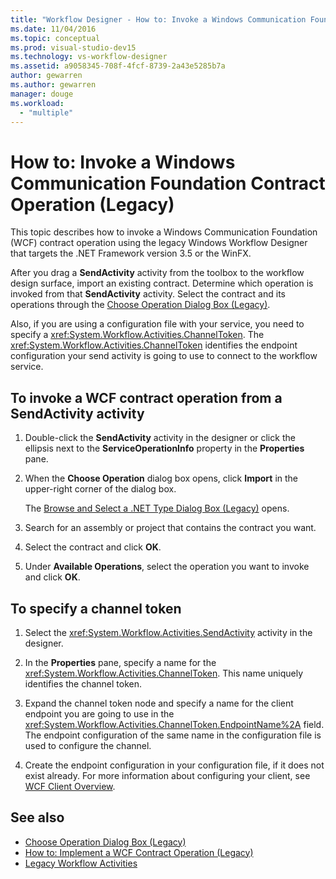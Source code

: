 ```yaml
---
title: "Workflow Designer - How to: Invoke a Windows Communication Foundation Contract Operation (Legacy)"
ms.date: 11/04/2016
ms.topic: conceptual
ms.prod: visual-studio-dev15
ms.technology: vs-workflow-designer
ms.assetid: a9058345-708f-4fcf-8739-2a43e5285b7a
author: gewarren
ms.author: gewarren
manager: douge
ms.workload:
  - "multiple"
---
```

# How to: Invoke a Windows Communication Foundation Contract Operation (Legacy)

This topic describes how to invoke a Windows Communication Foundation (WCF) contract operation using the legacy Windows Workflow Designer that targets the .NET Framework version 3.5 or the WinFX.

After you drag a **SendActivity** activity from the toolbox to the workflow design surface, import an existing contract. Determine which operation is invoked from that **SendActivity** activity. Select the contract and its operations through the [Choose Operation Dialog Box (Legacy)](../workflow-designer/choose-operation-dialog-box-legacy.md).

Also, if you are using a configuration file with your service, you need to specify a <xref:System.Workflow.Activities.ChannelToken>. The <xref:System.Workflow.Activities.ChannelToken> identifies the endpoint configuration your send activity is going to use to connect to the workflow service.

## To invoke a WCF contract operation from a SendActivity activity

1.  Double-click the **SendActivity** activity in the designer or click the ellipsis next to the **ServiceOperationInfo** property in the **Properties** pane.

2.  When the **Choose Operation** dialog box opens, click **Import** in the upper-right corner of the dialog box.

     The [Browse and Select a .NET Type Dialog Box (Legacy)](../workflow-designer/browse-and-select-a-dotnet-type-dialog-box-legacy.md) opens.

3.  Search for an assembly or project that contains the contract you want.

4.  Select the contract and click **OK**.

5.  Under **Available Operations**, select the operation you want to invoke and click **OK**.

## To specify a channel token

1.  Select the <xref:System.Workflow.Activities.SendActivity> activity in the designer.

2.  In the **Properties** pane, specify a name for the <xref:System.Workflow.Activities.ChannelToken>. This name uniquely identifies the channel token.

3.  Expand the channel token node and specify a name for the client endpoint you are going to use in the <xref:System.Workflow.Activities.ChannelToken.EndpointName%2A> field. The endpoint configuration of the same name in the configuration file is used to configure the channel.

4.  Create the endpoint configuration in your configuration file, if it does not exist already. For more information about configuring your client, see [WCF Client Overview](/dotnet/framework/wcf/wcf-client-overview).

## See also

- [Choose Operation Dialog Box (Legacy)](../workflow-designer/choose-operation-dialog-box-legacy.md)
- [How to: Implement a WCF Contract Operation (Legacy)](../workflow-designer/how-to-implement-a-windows-communication-foundation-contract-operation-legacy.md)
- [Legacy Workflow Activities](../workflow-designer/legacy-workflow-activities.md)